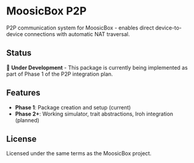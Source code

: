 # MoosicBox P2P

P2P communication system for MoosicBox - enables direct device-to-device connections with automatic NAT traversal.

## Status

🔴 **Under Development** - This package is currently being implemented as part of Phase 1 of the P2P integration plan.

## Features

- **Phase 1**: Package creation and setup (current)
- **Phase 2+**: Working simulator, trait abstractions, Iroh integration (planned)

## License

Licensed under the same terms as the MoosicBox project.
